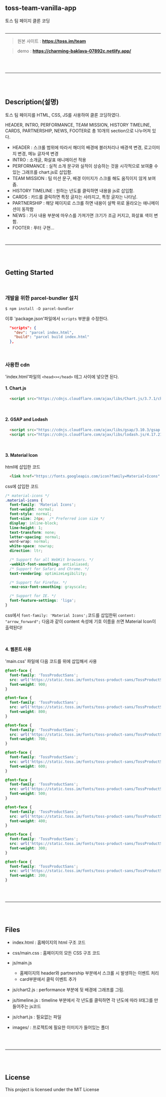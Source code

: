 ## toss-team-vanilla-app
토스 팀 페이지 클론 코딩
<br /><br />

***

> 원본 사이트  :  **https://toss.im/team**

> demo  :  **https://charming-baklava-07892c.netlify.app/**

<br />
<br />

***

<br />
<br />

## Description(설명)

토스 팀 페이지를 HTML, CSS, JS를 사용하여 클론 코딩하였다.   

HEADER, INTRO, PERFORMANCE, TEAM MISSION, HISTORY TIMELINE, CARDS, PARTNERSHIP, NEWS, FOOTER로 총 10개의 section으로 나누어져 있다.

- HEADER : 스크롤 범위에 따라서 해더의 배경에 블러처리나 배경색 변경, 로고이미지 변경, 메뉴 글자색 변경
- INTRO :  소개글, 화살표 애니메이션 적용
- PERFORMANCE : 실적 소개 문구와 실적이 상승하는 것을 시각적으로 보여줄 수 있는 그래프를 chart.js로 삽입함.
- TEAM MISSION : 팀 미션 문구, 배경 이미지가 스크롤 해도 움직이지 않게 보여줌. 
- HISTORY TIMELINE : 원하는 년도를 클릭하면 내용을 js로 삽입함. 
- CARDS : 카드를 클릭하면 특정 글자는 사라지고, 특정 글자는 나타남.
- PARTNERSHIP : 해당 페이지로 스크롤 하면 내용이 살짝 위로 올라오는 애니메이션이 동작함
- NEWS : 기사 내용 부분에 마우스를 가져가면 크기가 조금 커지고, 화살표 색이 변함. 
- FOOTER : 푸터 구현...

<br />

***

<br />
<br />


## Getting Started 

<br />

### 개발을 위한 parcel-bundler 설치
```shell
$ npm install -D parcel-bundler
```
이후 'package.json'파일에서 `scripts` 부분을 수정한다. 
```json
  "scripts": {
    "dev": "parcel index.html",
    "build": "parcel build index.html"
  },
```
<br />

### 사용한 cdn
'index.html'파일의 `<head>></head>` 테그 사이에 넣으면 된다. 
<br />

#### 1. Chart.js
```html
  <script src="https://cdnjs.cloudflare.com/ajax/libs/Chart.js/3.7.1/chart.min.js" integrity="sha512-QSkVNOCYLtj73J4hbmVoOV6KVZuMluZlioC+trLpewV8qMjsWqlIQvkn1KGX2StWvPMdWGBqim1xlC8krl1EKQ==" crossorigin="anonymous" referrerpolicy="no-referrer"></script>
```
<br />

#### 2. GSAP and Lodash

```html 
  <script src="https://cdnjs.cloudflare.com/ajax/libs/gsap/3.10.3/gsap.min.js" integrity="sha512-6zTDRWNxo8vI6JZYDCwhrJpg5icK3P4HNnW3czsO5Scb3lAoPDam+/wF3eog4hxcl0h44d0XlIcFkuoSaWHQ2g==" crossorigin="anonymous" referrerpolicy="no-referrer"></script>
  <script src="https://cdnjs.cloudflare.com/ajax/libs/lodash.js/4.17.21/lodash.min.js" integrity="sha512-WFN04846sdKMIP5LKNphMaWzU7YpMyCU245etK3g/2ARYbPK9Ub18eG+ljU96qKRCWh+quCY7yefSmlkQw1ANQ==" crossorigin="anonymous" referrerpolicy="no-referrer"></script>
```
<br />

#### 3. Material Icon

html에 삽입한 코드   

```html
  <link href="https://fonts.googleapis.com/icon?family=Material+Icons"  rel="stylesheet">
```
  
css에 삽입한 코드 

```css
/* material-icons */
.material-icons {
  font-family: 'Material Icons';
  font-weight: normal;
  font-style: normal;
  font-size: 24px;  /* Preferred icon size */
  display: inline-block;
  line-height: 1;
  text-transform: none;
  letter-spacing: normal;
  word-wrap: normal;
  white-space: nowrap;
  direction: ltr;

  /* Support for all WebKit browsers. */
  -webkit-font-smoothing: antialiased;
  /* Support for Safari and Chrome. */
  text-rendering: optimizeLegibility;

  /* Support for Firefox. */
  -moz-osx-font-smoothing: grayscale;

  /* Support for IE. */
  font-feature-settings: 'liga';
}
```
css에서  `font-family: 'Material Icons';`코드를 삽입한뒤 `content: "arrow_forward";` 다음과 같이 content 속성에 기호 이름을 쓰면 Material Icon이 출력된다! 

<br />

#### 4. 웹폰트 사용

'main.css' 파일에 다음 코드를 위에 삽입해서 사용
```css
@font-face {
  font-family: 'TossProductSans';
  src: url('https://static.toss.im/fonts/toss-product-sans/TossProductSans07Heavy.woff') format('woff'), url('https://static.toss.im/fonts/toss-product-sans/TossProductSans07Heavy.ttf') format('truetype');
  font-weight: 900;
}

@font-face {
  font-family: 'TossProductSans';
  src: url('https://static.toss.im/fonts/toss-product-sans/TossProductSans07Heavy.woff') format('woff'), url('https://static.toss.im/fonts/toss-product-sans/TossProductSans07Heavy.ttf') format('truetype');
  font-weight: 800;
}

@font-face {
  font-family: 'TossProductSans';
  src: url('https://static.toss.im/fonts/toss-product-sans/TossProductSans06ExtraBold.woff') format('woff'), url('https://static.toss.im/fonts/toss-product-sans/TossProductSans06ExtraBold.ttf') format('truetype');
  font-weight: 700;
}

@font-face {
  font-family: 'TossProductSans';
  src: url('https://static.toss.im/fonts/toss-product-sans/TossProductSans05Bold.woff') format('woff'), url('https://static.toss.im/fonts/toss-product-sans/TossProductSans05Bold.ttf') format('truetype');
  font-weight: 600;
}

@font-face {
  font-family: 'TossProductSans';
  src: url('https://static.toss.im/fonts/toss-product-sans/TossProductSans04SemiBold.woff') format('woff'), url('https://static.toss.im/fonts/toss-product-sans/TossProductSans04SemiBold.ttf') format('truetype');
  font-weight: 500;
}

@font-face {
  font-family: 'TossProductSans';
  src: url('https://static.toss.im/fonts/toss-product-sans/TossProductSans03Medium.woff') format('woff'), url('https://static.toss.im/fonts/toss-product-sans/TossProductSans03Medium.ttf') format('truetype');
  font-weight: 400;
}

@font-face {
  font-family: 'TossProductSans';
  src: url('https://static.toss.im/fonts/toss-product-sans/TossProductSans02Regular.woff') format('woff'), url('https://static.toss.im/fonts/toss-product-sans/TossProductSans02Regular.ttf') format('truetype');
  font-weight: 300;
}

@font-face {
  font-family: 'TossProductSans';
  src: url('https://static.toss.im/fonts/toss-product-sans/TossProductSans01Light.woff') format('woff'), url('https://static.toss.im/fonts/toss-product-sans/TossProductSans01Light.ttf') format('truetype');
  font-weight: 200;
}

```
<br />
<br />

***

<br />
<br />

## Files

* index.html : 홈페이지의 html 구조 코드
  
* css/main.css : 홈페이지의 모든 CSS 구조 코드 
  
* js/main.js 
  *  홈페이지의 header와 partnership 부분에서 스크롤 시 발생하는 이벤트 처리
  *  card부분에서 클릭 이벤트 추가
* js/chart2.js :  performance 부분에 뒷 배경에 그래프를 그림. 
* js/timeline.js : timeline 부분에서 각 년도를 클릭하면 각 년도에 따라 li태그를 만들어주는 js코드 
* js/chart.js : 필요없는 파일
  
* images/ : 프로젝트에 필요한 이미지가 들어있는 폴더
  
<br />
<br />

***

<br />
<br />
  
## License
This project is licensed under the MIT License
